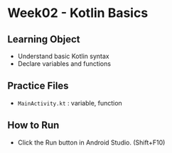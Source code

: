 # Week02 - Kotlin Basics

## Learning Object
- Understand basic Kotlin syntax
- Declare variables and functions

## Practice Files
- `MainActivity.kt` : variable, function

## How to Run
- Click the Run button in Android Studio. (Shift+F10)